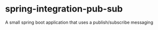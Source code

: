# spring-integration-pub-sub
A small spring boot application that uses a publish/subscribe messaging
